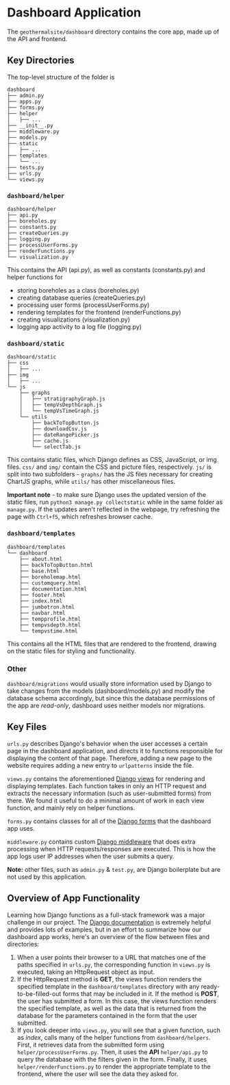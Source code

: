 # Dashboard Application
The `geothermalsite/dashboard` directory contains the core app, made up of the API and frontend.

## Key Directories

The top-level structure of the folder is
```
dashboard
├── admin.py
├── apps.py
├── forms.py
├── helper
│   ├── ...
├── __init__.py
├── middleware.py
├── models.py
├── static
│   ├── ...
├── templates
│   └── ...
├── tests.py
├── urls.py
└── views.py
```

### `dashboard/helper`
```
dashboard/helper
├── api.py
├── boreholes.py
├── constants.py
├── createQueries.py
├── logging.py
├── processUserForms.py
├── renderFunctions.py
└── visualization.py
```

This contains the API (api.py), as well as constants (constants.py) and helper functions for
- storing boreholes as a class (boreholes.py)
- creating database queries (createQueries.py)
- processing user forms (processUserForms.py)
- rendering templates for the frontend (renderFunctions.py)
- creating visualizations (visualization.py)
- logging app activity to a log file (logging.py)

### `dashboard/static`

```
dashboard/static
├── css
│   ├── ...
├── img
│   ├── ...
└── js
    ├── graphs
    │   ├── stratigraphyGraph.js
    │   ├── tempVsDepthGraph.js
    │   └── tempVsTimeGraph.js
    └── utils
        ├── backToTopButton.js
        ├── downloadCsv.js
        ├── dateRangePicker.js
        ├── cache.js
        └── selectTab.js
```

This contains static files, which Django defines as CSS, JavaScript, or img files. `css/` and `img/` contain the CSS and picture files, respectively. `js/` is split into two subfolders - `graphs/` has the JS files necessary for creating ChartJS graphs, while `utils/` has other miscellaneous files.

**Important note** - to make sure Django uses the updated version of the static files, run `python3 manage.py collectstatic` while in the same folder as `manage.py`. If the updates aren't reflected in the webpage, try refreshing the page with `Ctrl+f5`, which refreshes browser cache.


### `dashboard/templates`

```
dashboard/templates
└── dashboard
    ├── about.html
    ├── backToTopButton.html
    ├── base.html
    ├── boreholemap.html
    ├── customquery.html
    ├── documentation.html
    ├── footer.html
    ├── index.html
    ├── jumbotron.html
    ├── navbar.html
    ├── tempprofile.html
    ├── tempvsdepth.html
    └── tempvstime.html
```

This contains all the HTML files that are rendered to the frontend, drawing on the
static files for styling and functionality.

### Other

`dashboard/migrations` would usually store information used by Django to take changes from the models
(dashboard/models.py) and modify the database schema accordingly, but since this the database permissions of the
app are *read-only*, dashboard uses neither models nor migrations.

## Key Files
`urls.py` describes Django's behavior when the user accesses a certain page in the dashboard application, and directs it to functions responsible for displaying the content of that page. Therefore, adding a new page to the website requires adding a new entry to `urlpatterns` inside the file.

`views.py` contains the aforementioned [Django views](https://docs.djangoproject.com/en/4.1/topics/http/views/) for rendering and displaying templates. Each function takes in only an HTTP request and extracts the necessary information (such as user-submitted forms) from there. We found it useful to do a minimal amount of work in each view function, and mainly rely on helper functions.

`forms.py` contains classes for all of the [Django forms](https://docs.djangoproject.com/en/4.1/topics/forms/) that the dashboard app uses.

`middleware.py` contains custom [Django middleware](https://docs.djangoproject.com/en/4.1/topics/http/middleware/) that does extra processing
when HTTP requests/responses are executed. This is how the app logs user IP addresses when the user submits a query.

**Note:** other files, such as `admin.py` & `test.py`, are Django boilerplate but are not used by this application.

## Overview of App Functionality
Learning how Django functions as a full-stack framework was a major challenge in our project. The [Django documentation](https://docs.djangoproject.com/en/4.1/)
is extremely helpful and provides lots of examples, but in an effort to summarize how our dashboard app works,
here's an overview of the flow between files and directories:

1. When a user points their browser to a URL that matches one of the paths specified in `urls.py`, the corresponding function in `views.py` is executed,
taking an HttpRequest object as input.
2. If the HttpRequest method is **GET**, the views function renders the specified template in the `dashboard/templates` directory with any ready-to-be-filled-out forms that may be included in it.
If the method is **POST**, the user has submitted a form. In this case, the views function renders the specified template, as well as the data that
is returned from the database for the parameters contained in the form that the user submitted.
3. If you look deeper into `views.py`, you will see that a given function, such as *index*, calls many of the helper functions from `dashboard/helpers`.
First, it retrieves data from the submitted form using `helper/processUserForms.py`. Then, it uses the **API** `helper/api.py` to query the
database with the filters given in the form. Finally, it uses `helper/renderFunctions.py` to render the appropriate template to the frontend,
where the user will see the data they asked for.
